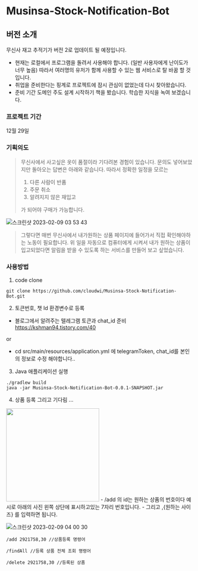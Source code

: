 # Musinsa-Stock-Notification-Bot

## 버전 소개
무신사 재고 추적기가 버전 2로 업데이트 될 예정입니다.
- 현재는 로컬에서 프로그램을 돌려서 사용해야 합니다. (일반 사용자에게 난이도가 너무 높음)
  따라서 여러명의 유저가 함께 사용할 수 있는 웹 서비스로 탈 바꿈 할 것입니다.
- 취업을 준비한다는 핑계로 프로젝트에 잠시 관심이 없었는데 다시 찾아왔습니다.
- 준비 기간 도메인 주도 설계 시작하기 책을 봤습니다. 학습한 지식을 녹여 보겠습니다.

### 프로젝트 기간
12월 29일

### 기획의도
> 무신사에서 사고싶은 옷이 품절이라 기다려본 경험이 있습니다.
> 문의도 넣어보았지만 돌아오는 답변은 아래와 같습니다.
> 따라서 정확한 일정을 모르는 
> 1. 다른 사람이 반품 
> 2. 주문 취소
> 3. 알려지지 않은 재입고
>
> 가 되어야 구매가 가능합니다.

![스크린샷 2023-02-09 03 53 43](https://user-images.githubusercontent.com/86584887/217726462-9f6f79c0-b95f-4b7c-878f-0faebb0e5aab.png)

> 그렇다면 매번 무신사에서 내가원하는 상품 페이지에 들어가서 직접 확인해야하는 노동이 필요합니다.
> 위 일을 자동으로 컴퓨터에게 시켜서 내가 원하는 상품이 입고되었다면 알림을 받을 수 있도록 하는 서비스를 만들어 보고 싶었습니다.

### 사용방법
1. code clone
```
git clone https://github.com/cloudwi/Musinsa-Stock-Notification-Bot.git
```
2. 토큰번호, 챗 Id 환경변수로 등록 
- 블로그에서 알려주는 텔레그램 토큰과 chat_id 준비 https://kshman94.tistory.com/40

or

- cd src/main/resources/application.yml 에 telegramToken, chat_id를 본인의 정보로 수정 해야합니다..
3. Java 애플리케이션 실행
```
./gradlew build
java -jar Musinsa-Stock-Notification-Bot-0.0.1-SNAPSHOT.jar
```
4. 상품 등록 그리고 기다림 ...
<img src=img.png width="250"/>
- /add 의 id는 원하는 상품의 번호이다 예시로 아래의 사진 왼쪽 상단에 표시하고있는 7자리 번호입니다.
- 그리고 ,{원하는 사이즈} 를 입력하면 됩니다.

![스크린샷 2023-02-09 04 00 30](https://user-images.githubusercontent.com/86584887/217726498-eb24064a-73cf-4bcc-afdb-14b0b549688a.png)

```
/add 2921758,30 //상품등록 명령어
```
```
/findAll //등록 상품 전체 조회 명령어
```
```
/delete 2921758,30 //등록된 상품 
```
